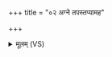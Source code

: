 +++
title = "०२ अग्ने तपस्तप्यामह"

+++
<details><summary>मूलम् (VS)</summary>

अग्ने॒ तप॑स्तप्यामह॒ उप॑ तप्यामहे॒ तपः॑। श्रु॒तानि॑ शृ॒ण्वन्तो॑ व॒यमायु॑ष्मन्तः सुमे॒धसः॑ ॥
</details>